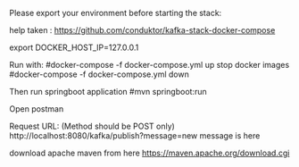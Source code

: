 Please export your environment before starting the stack:

help taken : https://github.com/conduktor/kafka-stack-docker-compose

export DOCKER_HOST_IP=127.0.0.1

Run with:
#docker-compose -f docker-compose.yml up
stop docker images
#docker-compose -f docker-compose.yml down

Then run springboot application
#mvn springboot:run

Open postman

Request URL: (Method should be POST only)
http://localhost:8080/kafka/publish?message=new message is here


download apache maven from here
https://maven.apache.org/download.cgi